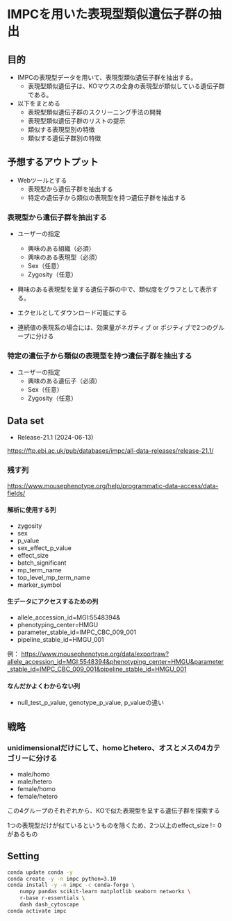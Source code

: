 # IMPCを用いた表現型類似遺伝子群の抽出

## 目的

- IMPCの表現型データを用いて、表現型類似遺伝子群を抽出する。
  - 表現型類似遺伝子は、KOマウスの全身の表現型が類似している遺伝子群である。
- 以下をまとめる
  - 表現型類似遺伝子群のスクリーニング手法の開発
  - 表現型類似遺伝子群のリストの提示
  - 類似する表現型別の特徴
  - 類似する遺伝子群別の特徴

## 予想するアウトプット

- Webツールとする
  - 表現型から遺伝子群を抽出する
  - 特定の遺伝子から類似の表現型を持つ遺伝子群を抽出する

### 表現型から遺伝子群を抽出する
- ユーザーの指定
  - 興味のある組織（必須）
  - 興味のある表現型（必須）
  - Sex（任意）
  - Zygosity（任意）

- 興味のある表現型を呈する遺伝子群の中で、類似度をグラフとして表示する。
- エクセルとしてダウンロード可能にする

- 連続値の表現系の場合には、効果量がネガティブ or ポジティブで2つのグループに分ける

### 特定の遺伝子から類似の表現型を持つ遺伝子群を抽出する
- ユーザーの指定
  - 興味のある遺伝子（必須）
  - Sex（任意）
  - Zygosity（任意）


## Data set

- Release-21.1 (2024-06-13)

https://ftp.ebi.ac.uk/pub/databases/impc/all-data-releases/release-21.1/

### 残す列

https://www.mousephenotype.org/help/programmatic-data-access/data-fields/

#### 解析に使用する列
- zygosity
- sex
- p_value
- sex_effect_p_value
- effect_size
- batch_significant
- mp_term_name
- top_level_mp_term_name
- marker_symbol

#### 生データにアクセスするための列

- allele_accession_id=MGI:5548394&
- phenotyping_center=HMGU
- parameter_stable_id=IMPC_CBC_009_001
- pipeline_stable_id=HMGU_001

例： https://www.mousephenotype.org/data/exportraw?allele_accession_id=MGI:5548394&phenotyping_center=HMGU&parameter_stable_id=IMPC_CBC_009_001&pipeline_stable_id=HMGU_001

#### なんだかよくわからない列
- null_test_p_value, genotype_p_value, p_valueの違い

## 戦略

### unidimensionalだけにして、homoとhetero、オスとメスの4カテゴリーに分ける
- male/homo
- male/hetero
- female/homo
- female/hetero

この4グループのそれぞれから、KOで似た表現型を呈する遺伝子群を探索する

1つの表現型だけが似ているというものを除くため、2つ以上のeffect_size != 0があるもの



## Setting

```bash
conda update conda -y
conda create -y -n impc python=3.10
conda install -y -n impc -c conda-forge \
    numpy pandas scikit-learn matplotlib seaborn networkx \
    r-base r-essentials \
    dash dash_cytoscape
conda activate impc
```

